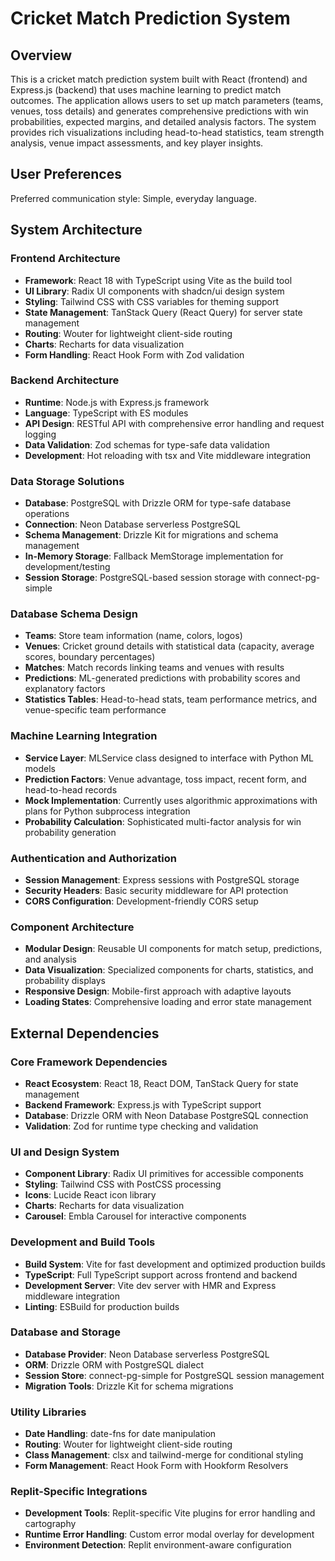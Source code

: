 # Cricket Match Prediction System

## Overview

This is a cricket match prediction system built with React (frontend) and Express.js (backend) that uses machine learning to predict match outcomes. The application allows users to set up match parameters (teams, venues, toss details) and generates comprehensive predictions with win probabilities, expected margins, and detailed analysis factors. The system provides rich visualizations including head-to-head statistics, team strength analysis, venue impact assessments, and key player insights.

## User Preferences

Preferred communication style: Simple, everyday language.

## System Architecture

### Frontend Architecture
- **Framework**: React 18 with TypeScript using Vite as the build tool
- **UI Library**: Radix UI components with shadcn/ui design system
- **Styling**: Tailwind CSS with CSS variables for theming support
- **State Management**: TanStack Query (React Query) for server state management
- **Routing**: Wouter for lightweight client-side routing
- **Charts**: Recharts for data visualization
- **Form Handling**: React Hook Form with Zod validation

### Backend Architecture
- **Runtime**: Node.js with Express.js framework
- **Language**: TypeScript with ES modules
- **API Design**: RESTful API with comprehensive error handling and request logging
- **Data Validation**: Zod schemas for type-safe data validation
- **Development**: Hot reloading with tsx and Vite middleware integration

### Data Storage Solutions
- **Database**: PostgreSQL with Drizzle ORM for type-safe database operations
- **Connection**: Neon Database serverless PostgreSQL
- **Schema Management**: Drizzle Kit for migrations and schema management
- **In-Memory Storage**: Fallback MemStorage implementation for development/testing
- **Session Storage**: PostgreSQL-based session storage with connect-pg-simple

### Database Schema Design
- **Teams**: Store team information (name, colors, logos)
- **Venues**: Cricket ground details with statistical data (capacity, average scores, boundary percentages)
- **Matches**: Match records linking teams and venues with results
- **Predictions**: ML-generated predictions with probability scores and explanatory factors
- **Statistics Tables**: Head-to-head stats, team performance metrics, and venue-specific team performance

### Machine Learning Integration
- **Service Layer**: MLService class designed to interface with Python ML models
- **Prediction Factors**: Venue advantage, toss impact, recent form, and head-to-head records
- **Mock Implementation**: Currently uses algorithmic approximations with plans for Python subprocess integration
- **Probability Calculation**: Sophisticated multi-factor analysis for win probability generation

### Authentication and Authorization
- **Session Management**: Express sessions with PostgreSQL storage
- **Security Headers**: Basic security middleware for API protection
- **CORS Configuration**: Development-friendly CORS setup

### Component Architecture
- **Modular Design**: Reusable UI components for match setup, predictions, and analysis
- **Data Visualization**: Specialized components for charts, statistics, and probability displays
- **Responsive Design**: Mobile-first approach with adaptive layouts
- **Loading States**: Comprehensive loading and error state management

## External Dependencies

### Core Framework Dependencies
- **React Ecosystem**: React 18, React DOM, TanStack Query for state management
- **Backend Framework**: Express.js with TypeScript support
- **Database**: Drizzle ORM with Neon Database PostgreSQL connection
- **Validation**: Zod for runtime type checking and validation

### UI and Design System
- **Component Library**: Radix UI primitives for accessible components
- **Styling**: Tailwind CSS with PostCSS processing
- **Icons**: Lucide React icon library
- **Charts**: Recharts for data visualization
- **Carousel**: Embla Carousel for interactive components

### Development and Build Tools
- **Build System**: Vite for fast development and optimized production builds
- **TypeScript**: Full TypeScript support across frontend and backend
- **Development Server**: Vite dev server with HMR and Express middleware integration
- **Linting**: ESBuild for production builds

### Database and Storage
- **Database Provider**: Neon Database serverless PostgreSQL
- **ORM**: Drizzle ORM with PostgreSQL dialect
- **Session Store**: connect-pg-simple for PostgreSQL session management
- **Migration Tools**: Drizzle Kit for schema migrations

### Utility Libraries
- **Date Handling**: date-fns for date manipulation
- **Routing**: Wouter for lightweight client-side routing
- **Class Management**: clsx and tailwind-merge for conditional styling
- **Form Management**: React Hook Form with Hookform Resolvers

### Replit-Specific Integrations
- **Development Tools**: Replit-specific Vite plugins for error handling and cartography
- **Runtime Error Handling**: Custom error modal overlay for development
- **Environment Detection**: Replit environment-aware configuration